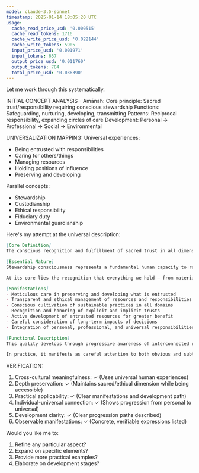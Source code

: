 ```yaml
---
model: claude-3.5-sonnet
timestamp: 2025-01-14 18:05:20 UTC
usage:
  cache_read_price_usd: '0.000515'
  cache_read_tokens: 1716
  cache_write_price_usd: '0.022144'
  cache_write_tokens: 5905
  input_price_usd: '0.001971'
  input_tokens: 657
  output_price_usd: '0.011760'
  output_tokens: 784
  total_price_usd: '0.036390'
---
```


Let me work through this systematically.

INITIAL CONCEPT ANALYSIS - Amānah:
Core principle: Sacred trust/responsibility requiring conscious stewardship
Functions: Safeguarding, nurturing, developing, transmitting
Patterns: Reciprocal responsibility, expanding circles of care
Development: Personal → Professional → Social → Environmental

UNIVERSALIZATION MAPPING:
Universal experiences:
- Being entrusted with responsibilities
- Caring for others/things
- Managing resources
- Holding positions of influence
- Preserving and developing

Parallel concepts:
- Stewardship
- Custodianship
- Ethical responsibility
- Fiduciary duty
- Environmental guardianship

Here's my attempt at the universal description:

```markdown
[Core Definition]
The conscious recognition and fulfillment of sacred trust in all dimensions of life, manifesting as responsible stewardship of resources, relationships, and responsibilities. It comprises both the honor of being trusted and the obligation to protect and develop what is entrusted, extending from personal commitments to global resources.

[Essential Nature]
Stewardship consciousness represents a fundamental human capacity to recognize, honor, and fulfill sacred trust. It operates at multiple levels simultaneously: the intimate sphere of personal relationships and commitments, the professional domain of work and public responsibility, and the universal realm of environmental and cultural heritage. This quality transforms mere possession or authority into conscious custodianship, replacing exploitation with nurturing development.

At its core lies the recognition that everything we hold – from material resources to knowledge, influence, and natural environment – is a trust to be preserved, developed, and transmitted. This awareness fundamentally reshapes our relationship with everything in our sphere of influence.

[Manifestations]
- Meticulous care in preserving and developing what is entrusted
- Transparent and ethical management of resources and responsibilities
- Conscious cultivation of sustainable practices in all domains
- Recognition and honoring of explicit and implicit trusts
- Active development of entrusted resources for greater benefit
- Careful consideration of long-term impacts of decisions
- Integration of personal, professional, and universal responsibilities

[Functional Description]
This quality develops through progressive awareness of interconnected responsibilities. Beginning with personal trustworthiness in immediate relationships, it expands to encompass professional integrity, social responsibility, and eventually global stewardship. Each level builds upon and reinforces the others, creating an integrated framework of conscious responsibility that guides decision-making and behavior.

In practice, it manifests as careful attention to both obvious and subtle responsibilities: the conscientious protection of confidential information, the sustainable management of resources, the nurturing development of human potential, and the preservation of environmental and cultural heritage. This comprehensive stewardship consciousness transforms routine tasks into meaningful contributions to collective wellbeing, while maintaining awareness of both immediate and long-term impacts.
```

VERIFICATION:
1. Cross-cultural meaningfulness: ✓ (Uses universal human experiences)
2. Depth preservation: ✓ (Maintains sacred/ethical dimension while being accessible)
3. Practical applicability: ✓ (Clear manifestations and development path)
4. Individual-universal connection: ✓ (Shows progression from personal to universal)
5. Development clarity: ✓ (Clear progression paths described)
6. Observable manifestations: ✓ (Concrete, verifiable expressions listed)

Would you like me to:
1. Refine any particular aspect?
2. Expand on specific elements?
3. Provide more practical examples?
4. Elaborate on development stages?